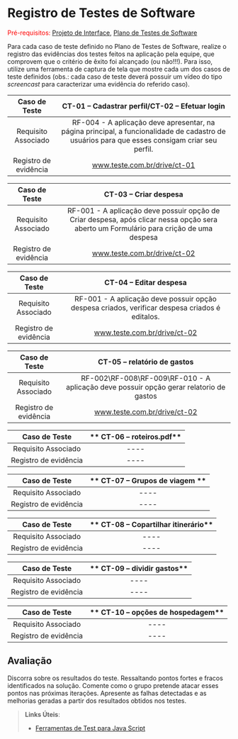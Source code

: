 # Registro de Testes de Software

<span style="color:red">Pré-requisitos: <a href="3-Projeto de Interface.md"> Projeto de Interface</a></span>, <a href="8-Plano de Testes de Software.md"> Plano de Testes de Software</a>

Para cada caso de teste definido no Plano de Testes de Software, realize o registro das evidências dos testes feitos na aplicação pela equipe, que comprovem que o critério de êxito foi alcançado (ou não!!!). Para isso, utilize uma ferramenta de captura de tela que mostre cada um dos casos de teste definidos (obs.: cada caso de teste deverá possuir um vídeo do tipo _screencast_ para caracterizar uma evidência do referido caso).

| **Caso de Teste** 	| **CT-01 – Cadastrar perfil/CT-02 – Efetuar login** 	|
|:---:	|:---:	|
|	Requisito Associado 	| RF-004 - A aplicação deve apresentar, na página principal, a funcionalidade de cadastro de usuários para que esses consigam criar seu perfil. |
|Registro de evidência | www.teste.com.br/drive/ct-01 |

| **Caso de Teste** 	| CT-03 – Criar despesa	|
|:---:	|:---:	|
|	Requisito Associado 	| RF-001 - A aplicação deve possuir opção de Criar despesa, após clicar nessa opção sera aberto um Formulário para crição de uma despesa |
|Registro de evidência | www.teste.com.br/drive/ct-02 |

| **Caso de Teste** 	| CT-04 – Editar despesa	|
|:---:	|:---:	|
|	Requisito Associado 	|RF-001 - A aplicação deve possuir opção despesa criados, verificar despesa criados é editalos. |
|Registro de evidência | www.teste.com.br/drive/ct-02 |

| **Caso de Teste** 	| CT-05 – relatório de gastos	|
|:---:	|:---:	|
|	Requisito Associado 	| RF-002\RF-008\RF-009\RF-010 - A aplicação deve possuir opção gerar relatorio de gastos |
|Registro de evidência | www.teste.com.br/drive/ct-02 |

| **Caso de Teste** 	| ** CT-06 – roteiros.pdf** 	|
|:---:	|:---:	|
|	Requisito Associado 	| ---- |
|Registro de evidência | ---- |

| **Caso de Teste** 	| ** CT-07 – Grupos de viagem ** 	|
|:---:	|:---:	|
|	Requisito Associado 	| ---- |
|Registro de evidência | ---- |

| **Caso de Teste** 	| ** CT-08 – Copartilhar itinerário** 	|
|:---:	|:---:	|
|	Requisito Associado 	| ---- |
|Registro de evidência | ---- |

| **Caso de Teste** 	| ** CT-09 – dividir gastos** 	|
|:---:	|:---:	|
|	Requisito Associado 	| ---- |
|Registro de evidência | ---- |

| **Caso de Teste** 	| ** CT-10 – opções de hospedagem** 	|
|:---:	|:---:	|
|	Requisito Associado 	| ---- |
|Registro de evidência | ---- |



## Avaliação

Discorra sobre os resultados do teste. Ressaltando pontos fortes e fracos identificados na solução. Comente como o grupo pretende atacar esses pontos nas próximas iterações. Apresente as falhas detectadas e as melhorias geradas a partir dos resultados obtidos nos testes.

> **Links Úteis**:
> - [Ferramentas de Test para Java Script](https://geekflare.com/javascript-unit-testing/)
